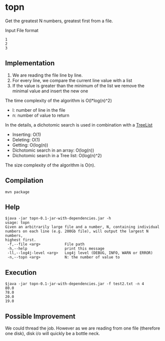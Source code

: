 # topn

Get the greatest N numbers, greatest first from a file.

Input File format
```
1
2
3
```

## Implementation

1. We are reading the file line by line.
2. For every line, we compare the current line value with a list
3. If the value is greater than the minimum of the list we remove the minimal value and insert the new one

The time complexity of the algorithm is O(l*log(n)^2)
* l: number of line in the file
* n: number of value to return

In the details, a dichotomic search is used in combination with a [TreeList](https://commons.apache.org/proper/commons-collections/apidocs/org/apache/commons/collections4/list/TreeList.html)
* Inserting: O(1)
* Deleting: O(1)
* Getting: O(log(n))
* Dichotomic search in an array: O(log(n))
* Dichotomic search in a Tree list: O(log(n)^2)

The size complexity of the algorithm is O(n).

## Compilation

```
mvn package
```

## Help

```
$java -jar topn-0.1-jar-with-dependencies.jar -h
usage: topn
Given an arbitrarily large file and a number, N, containing individual
numbers on each line (e.g. 200Gb file), will output the largest N numbers,
highest first.
 -f,--file <arg>           File path
 -h,--help                 print this message
 -ll,--log4j-level <arg>   Log4j level (DEBUG, INFO, WARN or ERROR)
 -n,--topn <arg>           N: the number of value to 
```

## Execution

```
$java -jar topn-0.1-jar-with-dependencies.jar -f test2.txt -n 4
80.0
78.0
20.0
19.0
```

## Possible Improvement

We could thread the job. However as we are reading from one file (therefore one disk), disk i/o will quickly be a bottle neck.
